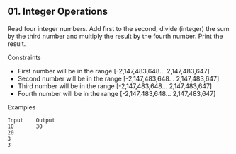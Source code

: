 ## 01. Integer Operations

Read four integer numbers. Add first to the second, divide (integer) the sum by the third number and multiply the result by the fourth number. Print the result.

Constraints 
- First number will be in the range [-2,147,483,648… 2,147,483,647]
- Second number will be in the range [-2,147,483,648… 2,147,483,647]
- Third number will be in the range [-2,147,483,648… 2,147,483,647]
- Fourth number will be in the range [-2,147,483,648… 2,147,483,647] 

Examples

```
Input	 Output		
10       30
20
3
3
```			

